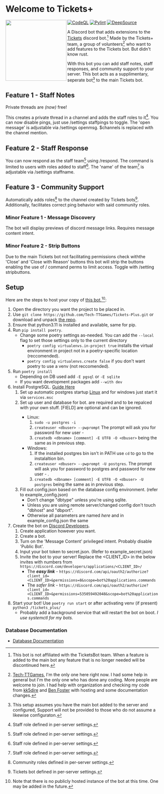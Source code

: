 # Welcome to Tickets+

<img align="left" src="https://raw.githubusercontent.com/Tech-TTGames/Tickets-Plus/main/branding/rounded.png" height="200" width="200"/>

[![CodeQL](https://github.com/Tech-TTGames/Tickets-Plus/actions/workflows/codeql.yml/badge.svg?branch=main)](https://github.com/Tech-TTGames/Tickets-Plus/actions/workflows/codeql.yml) [![Pylint](https://github.com/Tech-TTGames/Tickets-Plus/actions/workflows/pylint.yml/badge.svg?branch=main)](https://github.com/Tech-TTGames/Tickets-Plus/actions/workflows/pylint.yml) [![DeepSource](https://deepsource.io/gh/Tech-TTGames/Tickets-Plus.svg/?label=active+issues&show_trend=true&token=ourUeg696DFMDcZDoZi0ZqGn)](https://deepsource.io/gh/Tech-TTGames/Tickets-Plus/?ref=repository-badge)

A Discord bot that adds extensions to the [Tickets](https://github.com/TicketsBot) discord bot.[^1]
Made by the Tickets+ team, a group of volunteers[^0] who want to add features to the Tickets bot. But didn't know rust.

With this bot you can add staff notes, staff responses, and community support to your server.
This bot acts as a supplimentary, seperate bot[^2] to the main Tickets bot.

## Feature 1 - Staff Notes

Private threads are *(now)* free!

This creates a private thread in a channel and adds the staff roles to it[^3].
You can now disable pings, just use /settings staffpings to toggle.
The 'open message' is adjustable via /settings openmsg. $channels is replaced with the channel mention.

## Feature 2 - Staff Response

You can now respond as the staff team[^3] using /respond.
The command is limited to users with roles added to staff[^3].
The 'name' of the team[^3] is adjustable via /settings staffname.

## Feature 3 - Community Support

Automatically adds roles[^4] to the channel created by Tickets bots[^5].
Additionally, facilitates correct ping behavior with said community roles.

### Minor Feature 1 - Message Discovery

The bot will display previews of discord message links.
Requires message content intent.

### Minor Feature 2 - Strip Buttons

Due to the main Tickets bot not facilitating permissions check withthe 'Close' and 'Close with Reason' buttons this bot will strip the buttons enabling the use of / command perms to limit access.
Toggle with /setting stripbuttons.

## Setup

Here are the steps to host your copy of [this bot.](https://github.com/Tech-TTGames/Tickets-Plus)[^6]:

1. Open the directory you want the project to be placed in.
2. Use `git clone https://github.com/Tech-TTGames/Tickets-Plus.git` or download and unpack [the repo](https://github.com/Tech-TTGames/Tickets-Plus/archive/refs/heads/main.zip).
3. Ensure that python3.11 is installed and available, same for pip.
4. Run `pip install poetry`.
    - Change some poetry settings as-needed. You can add the `--local` flag to set those settings only to the current directory
        - `poetry config virtualenvs.in-project true` installs the virtual environment in project not in a poetry-specific location (reccomended).
        - `poetry config virtualenvs.create false` if you don't want poetry to use a venv (not reccomended).
5. Run `poetry install`
    - Depending on DB used add `-E pgsql` or `-E sqlite`
    - If you want development packages add `--with dev`
6. Install PostgreSQL. [Guide Here](https://www.postgresql.org/download/)
    1. Set up automatic postgres startup [Linux](https://www.postgresql.org/docs/current/server-start.html) and for windows just start it via `services.msc`
    2. Set up user and database for bot. <FIELD> are required and to be repalced with your own stuff. [FIELD] are optional and can be ignored.
        - Linux:
            1. `sudo -u postgres -i`
            2. `createuser <dbuser> --pwprompt` The prompt will ask you for password for new user - <dbpass>
            3. `createdb <dbname> [comment] -E UTF8 -O <dbuser>` <dbuser> being the same as in previous step.
        - Windows:
            1. If the installed postgres bin isn't in PATH use `cd` to go to the instalaltion bin.
            2. `createuser <dbuser> --pwprompt -U postgres`. The prompt will ask you for password to postgres and password for new user - <dbpass>.
            3. `createdb <dbname> [comment] -E UTF8 -O <dbuser> -U postgres` <dbuser> being the same as in previous step.
    3. Fill out config.json based on the database config environment. (refer to example_config.json)
        - Don't change "dbtype" unless you're using sqlite.
        - Unless you are using remote server/changed config don't touch "dbhost" and "dbport".
        - Otherwise all parameters are named *here* and in example_config.json the same
7. Create the bot on [Discord Developers](https://discord.com/developers/applications).
    1. Create application however you want.
    2. Create a bot.
    3. Turn on the 'Message Content' privileged intent. Probably disable 'Public Bot'.
    4. Input your bot token to secret.json. (Refer to example_secret.json)
    5. Invite the bot to your server! Replace the <CLIENT_ID> in the below invites with numbers from `https://discord.com/developers/applications/<CLIENT_ID>/`
        - The ***easy link*** - `https://discord.com/api/oauth2/authorize?client_id=<CLIENT_ID>&permissions=8&scope=bot%20applications.commands`
        - The *safer link* - `https://discord.com/api/oauth2/authorize?client_id=<CLIENT_ID>&permissions=535059492048&scope=bot%20applications.commands`
8. Start your bot! Use `poetry run start` or after activating venv (if present) `python3 /tickets_plus/`
    - Probably add a background service that will restart the bot on boot. *I use systemctl for my bots.*

### Database Documentation

- [Database Documentation](https://tickets-plus.techttgames.dev/database_info.html)

[^1]: This bot is not affiliated with the TicketsBot team.  When a feature is added to the main bot any feature that is no longer needed will be discontinued here.
[^0]: [Tech-TTGames](https:\\github.com\Tech-TTGames), I'm the only one here right now. I had some help in general but I'm the only one who has done any coding. More people are welcome to join. I had help with organization and checking my code from [kk5dire](https://github.com/kk5dire) and [Ben Foster](https://github.com/benfoster04) with hosting and some documentation changes.
[^2]: This setup assumes you have the main bot added to the server and configured, Support will not be provided to those who do not assume a likewise configuraton.
[^3]: Staff role defined in per-server settings.
[^4]: Community roles defined in per-server settings.
[^5]: Tickets bot defined in per-server settings.
[^6]: Note that there is no publicly hosted instance of the bot at this time. One may be added in the future.
